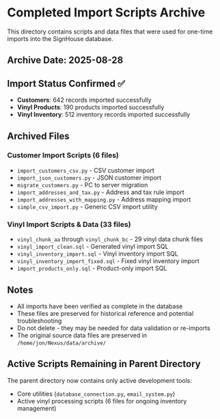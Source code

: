 # Completed Import Scripts Archive

This directory contains scripts and data files that were used for one-time imports into the SignHouse database.

## Archive Date: 2025-08-28

## Import Status Confirmed ✅
- **Customers**: 642 records imported successfully
- **Vinyl Products**: 190 products imported successfully  
- **Vinyl Inventory**: 512 inventory records imported successfully

## Archived Files

### Customer Import Scripts (6 files)
- `import_customers_csv.py` - CSV customer import
- `import_json_customers.py` - JSON customer import
- `migrate_customers.py` - PC to server migration
- `import_addresses_and_tax.py` - Address and tax rule import
- `import_addresses_with_mapping.py` - Address mapping import
- `simple_csv_import.py` - Generic CSV import utility

### Vinyl Import Scripts & Data (33 files)
- `vinyl_chunk_aa` through `vinyl_chunk_bc` - 29 vinyl data chunk files
- `vinyl_import_clean.sql` - Generated vinyl import SQL
- `vinyl_inventory_import.sql` - Vinyl inventory import SQL
- `vinyl_inventory_import_fixed.sql` - Fixed vinyl inventory import
- `import_products_only.sql` - Product-only import SQL

## Notes
- All imports have been verified as complete in the database
- These files are preserved for historical reference and potential troubleshooting
- Do not delete - they may be needed for data validation or re-imports
- The original source data files are preserved in `/home/jon/Nexus/data/archive/`

## Active Scripts Remaining in Parent Directory
The parent directory now contains only active development tools:
- Core utilities (`database_connection.py`, `email_system.py`)
- Active vinyl processing scripts (6 files for ongoing inventory management)